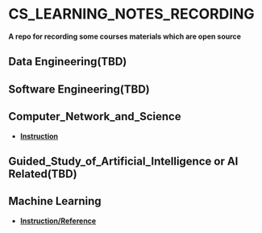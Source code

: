 # CS_LEARNING_NOTES_RECORDING

**A repo for recording some courses materials which are open source**
  
## Data Engineering(TBD)

## Software Engineering(TBD)

## Computer_Network_and_Science
- **[Instruction](./Computer_Network_and_Science/README.md)**
## Guided_Study_of_Artificial_Intelligence or AI Related(TBD)

## Machine Learning
- **[Instruction/Reference](./Machine_Learning/README.md)**
